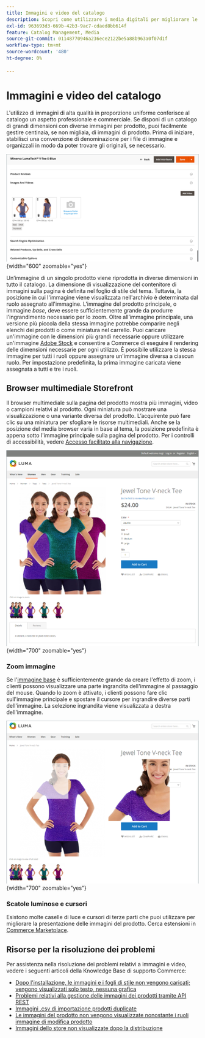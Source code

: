 ```yaml
---
title: Immagini e video del catalogo
description: Scopri come utilizzare i media digitali per migliorare le pagine dei prodotti di catalogo e fornire elementi visivi ai clienti.
exl-id: 963693d3-669b-42b3-9ac7-cdaed8bb614f
feature: Catalog Management, Media
source-git-commit: 01148770946a236ece2122be5a88b963a0f07d1f
workflow-type: tm+mt
source-wordcount: '480'
ht-degree: 0%

---
```


# Immagini e video del catalogo

L&#39;utilizzo di immagini di alta qualità in proporzione uniforme conferisce al catalogo un aspetto professionale e commerciale. Se disponi di un catalogo di grandi dimensioni con diverse immagini per prodotto, puoi facilmente gestire centinaia, se non migliaia, di immagini di prodotto. Prima di iniziare, stabilisci una convenzione di denominazione per i file di immagine e organizzali in modo da poter trovare gli originali, se necessario.

![Immagini dei prodotti](./assets/product-images-videos-swatch.png){width="600" zoomable="yes"}

Un’immagine di un singolo prodotto viene riprodotta in diverse dimensioni in tutto il catalogo. La dimensione di visualizzazione del contenitore di immagini sulla pagina è definita nel foglio di stile del tema. Tuttavia, la posizione in cui l&#39;immagine viene visualizzata nell&#39;archivio è determinata dal ruolo assegnato all&#39;immagine. L&#39;immagine del prodotto principale, o immagine _base_, deve essere sufficientemente grande da produrre l&#39;ingrandimento necessario per lo zoom. Oltre all’immagine principale, una versione più piccola della stessa immagine potrebbe comparire negli elenchi dei prodotti o come miniatura nel carrello. Puoi caricare un&#39;immagine con le dimensioni più grandi necessarie oppure utilizzare un&#39;immagine [Adobe Stock](../content-design/adobe-stock.md) e consentire a Commerce di eseguire il rendering delle dimensioni necessarie per ogni utilizzo. È possibile utilizzare la stessa immagine per tutti i ruoli oppure assegnare un&#39;immagine diversa a ciascun ruolo. Per impostazione predefinita, la prima immagine caricata viene assegnata a tutti e tre i ruoli.

## Browser multimediale Storefront

Il browser multimediale sulla pagina del prodotto mostra più immagini, video o campioni relativi al prodotto. Ogni miniatura può mostrare una visualizzazione o una variante diversa del prodotto. L’acquirente può fare clic su una miniatura per sfogliare le risorse multimediali. Anche se la posizione del media browser varia in base al tema, la posizione predefinita è appena sotto l&#39;immagine principale sulla pagina del prodotto. Per i controlli di accessibilità, vedere [Accesso facilitato alla navigazione](../getting-started/navigation-accessibility.md).

![Browser multimediale Storefront](./assets/storefront-thumbnail-gallery.png){width="700" zoomable="yes"}

### Zoom immagine

Se l&#39;[immagine base](product-image.md) è sufficientemente grande da creare l&#39;effetto di zoom, i clienti possono visualizzare una parte ingrandita dell&#39;immagine al passaggio del mouse. Quando lo zoom è attivato, i clienti possono fare clic sull&#39;immagine principale e spostare il cursore per ingrandire diverse parti dell&#39;immagine. La selezione ingrandita viene visualizzata a destra dell&#39;immagine.

![Zoom immagine](./assets/storefront-image-zoom.png){width="700" zoomable="yes"}

### Scatole luminose e cursori

Esistono molte caselle di luce e cursori di terze parti che puoi utilizzare per migliorare la presentazione delle immagini del prodotto. Cerca estensioni in [Commerce Marketplace](../getting-started/commerce-marketplace.md).

## Risorse per la risoluzione dei problemi

Per assistenza nella risoluzione dei problemi relativi a immagini e video, vedere i seguenti articoli della Knowledge Base di supporto Commerce:

- [Dopo l&#39;installazione, le immagini e i fogli di stile non vengono caricati; vengono visualizzati solo testo, nessuna grafica](https://experienceleague.adobe.com/docs/commerce-knowledge-base/kb/troubleshooting/storefront/after-installing-images-and-stylesheets-do-not-load-only-text-displays-no-graphics.html)
- [Problemi relativi alla gestione delle immagini dei prodotti tramite API REST](https://experienceleague.adobe.com/docs/commerce-knowledge-base/kb/support-tools/patches/v1-0-5/mdva-28763-magento-patch-issues-with-managing-product-images-via-rest-api.html)
- [Immagini .csv di importazione prodotti duplicate](https://experienceleague.adobe.com/docs/commerce-knowledge-base/kb/support-tools/patches/v1-0-14/mdva-31969-magento-patch-import-products-.csv-images-duplicated.html)
- [Le immagini del prodotto non vengono visualizzate nonostante i ruoli immagine di modifica prodotto](https://experienceleague.adobe.com/docs/commerce-knowledge-base/kb/troubleshooting/storefront/product-images-do-not-display-despite-product-edit-image-roles.html)
- [Immagini dello store non visualizzate dopo la distribuzione](https://experienceleague.adobe.com/docs/commerce-knowledge-base/kb/troubleshooting/storefront/store-images-not-displayed-after-deployment.html)
